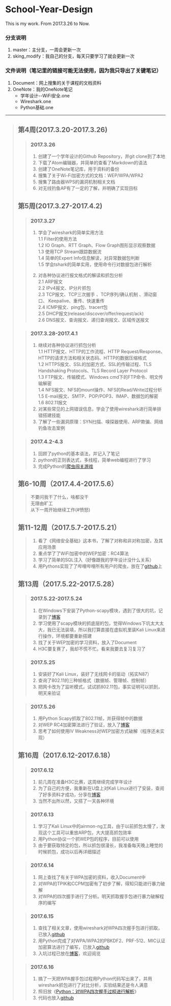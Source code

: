 # School-Year-Design
 This is my work. From 2017.3.26 to Now.

### 分支说明
  1. master：主分支，一周会更新一次
  2. sking_modify：我自己的分支，每天只要学习了就会更新一次

### 文件说明（笔记里的链接可能无法使用，因为我只导出了关键笔记）
  1. Document：网上搜集的关于课程的文档资料
  2. OneNote：我的OneNote笔记
      - 学年设计--WiFi安全.one
      - Wireshark.one
      - Python基础.one

-----------------------------

> ## 第4周(2017.3.20-2017.3.26)
> > ### 2017.3.26   
> > 1. 创建了一个学年设计的Github Repository，并git clone到了本地
> > 2. 下载了Atom编辑器，并简单的查看了Markdown的语法
> > 3. 创建了OneNote笔记库，用于资料的备份
> > 4. 搜集了关于Wi-Fi加密方式的文档：WEP/WPA/WPA2
> > 5. 搜集了路由器WPS的漏洞机制相关文档
> > 6. 对无线钓鱼AP有了一定的了解，并明确了实现目标
>
>
>
> ## 第5周(2017.3.27-2017.4.2)
> > ### 2017.3.27
> > 1. 学会了wireshark的简单实用方法   
> >   1.1 Filter的使用方法  
> >   1.2 IO Graph、RTT Graph、Flow Graph图形显示观察数据  
> >   1.3 使用TCP Stream跟踪数据流  
> >   1.4 简单的Expert Info信息解读，对异常数据包判断  
> >   1.5 学会tshark的简单实用，使用命令行对数据包进行解析  
> >  
> > 2. 对各种协议进行报文格式的解读和抓包分析  
> >   2.1 ARP报文   
> >   2.2 IPv4报文、IP分片抓包  
> >   2.3 TCP报文、TCP三次握手 、TCP序列/确认机制 、滑动窗口、 Keepalive、重传、快速重传  
> >   2.4 ICMP报文、ping包、tracert包  
> >   2.5 DHCP报文(release/discover/offer/request/ack)  
> >   2.6 DNS报文、查询报文、递归查询报文、区域传送报文  
>
> > ### 2017.3.28-2017.4.1
> > 1. 继续对各种协议进行抓包分析  
> >   1.1 HTTP报文、HTTP的工作流程、HTTP Request/Response、HTTP的请求方法和相关状态码、HTTP的数据压缩格式  
> >   1.2 HTTPS报文、SSL的加密方式、SSL的传输过程、TLS Handshaking Protocols、TLS Record Layer Protocol  
> >   1.3 FTP报文、传输模式、Windows cmd下的FTP命令、明文传输解密  
> >   1.4 NFS报文、NFS的mount操作、NFS的Read/Write过程分析  
> >   1.5 E-mail报文、SMTP、POP/POP3、IMAP、数据包的解密  
> >   1.6 802.11报文  
> > 2. 对某些常见的上网错误信息，学会了使用wireshark进行简单排错搭建技能  
> > 3. 了解了一些漏洞原理：SYN扫描、嗅探器使用、ARP欺骗、网络钓鱼攻击案例  
>
> > ### 2017.4.2-4.3
> > 1. 回顾了python的基本语法，并记入了笔记
> > 2. python的正则表达式，多线程，简单web编程进行了学习
> > 3. 完成Python的[爬虫闯关游戏](“http://www.heibanke.com/lesson/crawler_ex00/”)
>
>
> ## 第6-10周（2017.4.4-2017.5.6）
> > 不要问我干了什么，啥都没干  
> > 无理由旷工    
> > 从下一周开始继续工作(#愤怒)  
>
> ## 第11-12周（2017.5.7-2017.5.21）  
> > 1. 看了《网络安全基础》这本书，了解了对称和非对称加密，及其应用场景  
> > 2. 重点学了了WiFi加密中的WEP加密：RC4算法  
> > 3. 学习了简单的SQL注入（好像跟我的学年设计没什么关系）  
> > 4. 用Pythons实现了了哔哩哔哩所有用户的爬虫，放在了[github](https://github.com/swusking/Bilibili_users)上  
>
> ## 第13周（2017.5.22-2017.5.28）
> > ### 2017.5.22-2017.5.24
> > 1. 在Windows下安装了Python-scapy模块，遇到了很大的坑，记录到了[博客](http://www.skingyang.cn/wordpress/267.html)  
> > 2. 学习使用了scapy模块的抓底层的包，觉得Windows下坑太大太大，我已无法装填，所以我打算直接在虚拟机里装Kali Linux来进行操作，环境都要重新搭建  
> > 3. 找了关于WEP加密的学习资料，放入了Document  
> > 4.  H3C要复赛了，我却不慌不忙。看来我要去复习复习了    
>
> > ### 2017.5.25
> > 1. 安装好了Kali Linux，装好了无线网卡的驱动（拓实N87）    
> > 2. 查询了802.11的三种帧格式（数据帧、管理帧、控制帧）  
> > 3. 把网卡改为了监听模式，试试抓802.11包，事实证明可以抓到，明天来验证    
>
> > ### 2017.5.26  
> > 1. 用Python Scapy抓取了802.11帧，并获得帧中的数据    
> > 2. 对WEP RC4加密算法进行了验证，放入了[博客](http://www.skingyang.cn/wordpress/289.html)  
> > 3. 思考了如何使用IV Weakness对WEP加密方式破解（程序还未实现）  
>
> ## 第16周（2017.6.12-2017.6.18）
> > ### 2017.6.12
> > 1. 前几周在准备H3C比赛，这周继续完成学年设计  
> > 2. 为了自己的方便，我重新在U盘上对Kali Linux进行了安装，查阅了好多资料才成功，分享在[博客](http://www.skingyang.cn/wordpress/350.html)
> > 3. 当然不出所以然，又搭了一天各种环境
>
> > ### 2017.6.13
> > 1. 学习了Kali Linux中的airmon-ng工具，由于以前抓包太慢了，发现这个工具可以重放ARP包，大大提高抓包效率
> > 2. 用Python协议一个抓WEP包的程序，目前可以使用
> > 3. 由于要获取特定的包，所以抓包很漫长，我准备每天晚上睡觉的时候抓包，成功以后再详细描述
>  
> > ### 2017.6.14
> > 1. 网上查找了有关于WPA加密的资料，收入Document中  
> > 2. 对WPA的TPIK和CCPM加密有了初步了解，得知只能进行暴力破解  
> > 3. 对WPA的四次握手进行了分析。明天抓取握手包进行暴力破解程序的编写  
>
> > ### 2017.6.15
> > 1. 查找了相关文章，使用wireshark对WPA四次握手包进行抓取，已放入[github](https://github.com/swusking/School-Year-Design/tree/sking_modify/code/wpa)
> > 2. 用Python完成了对WPA/WPA2的PBKDF2、PRF-512、MIC认证加密算法进行了编写，已放入[github](https://github.com/swusking/School-Year-Design/tree/sking_modify/code/wpa)
> > 3. 入坑过程已放在[博客](http://www.skingyang.cn/wordpress/442.html)，欢迎阅览
>
> > ### 2017.6.16
> > 1. 搞了一天把WPA握手包过程用Python代码写出来了，并用wireshark抓包进行了对比分析，实验结果还是令人满意
> > 2. 照旧放《[Python：对WPA四次握手过程进行解析](http://www.skingyang.cn/wordpress/495.html)》
> > 3. 代码也放入[github](https://github.com/swusking/School-Year-Design/tree/sking_modify/code/wpa)

